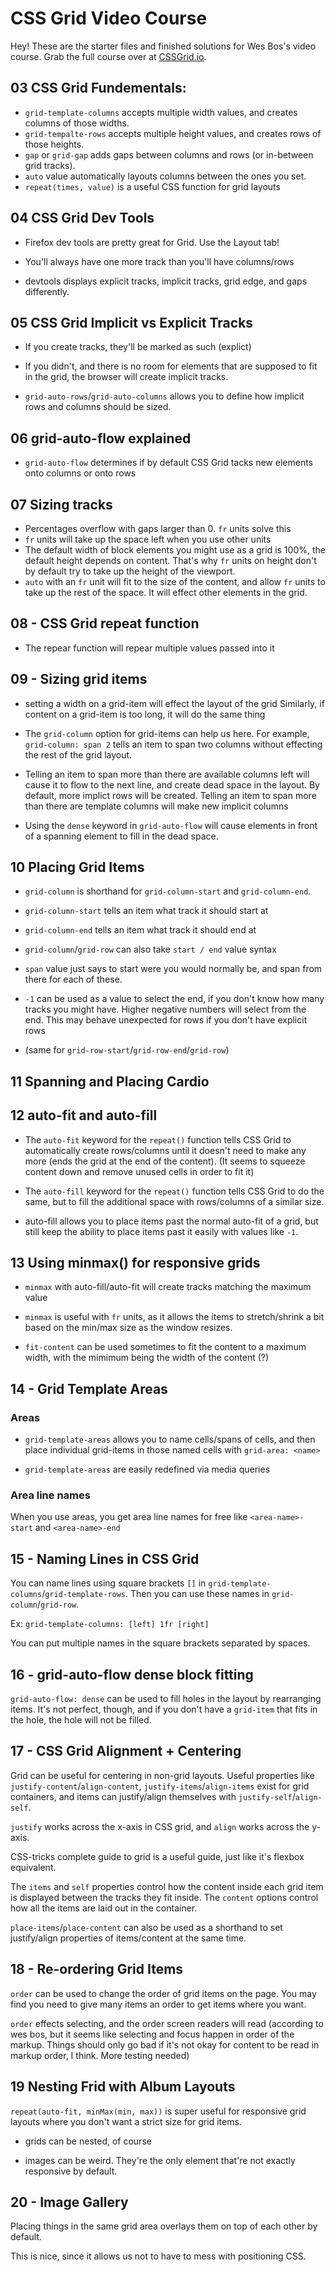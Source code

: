 # CSS Grid Video Course

Hey! These are the starter files and finished solutions for Wes Bos's video course. Grab the full course over at [CSSGrid.io](https://CSSGrid.io).

## 03 CSS Grid Fundementals:

- `grid-template-columns` accepts multiple width values, and creates columns of those widths.
- `grid-tempalte-rows` accepts multiple height values, and creates rows of those heights.
- `gap` or `grid-gap` adds gaps between columns and rows (or in-between grid tracks).
- `auto` value automatically layouts columns between the ones you set.
- `repeat(times, value)` is a useful CSS function for grid layouts

## 04 CSS Grid Dev Tools

- Firefox dev tools are pretty great for Grid. Use the Layout tab!

- You'll always have one more track than you'll have columns/rows

- devtools displays explicit tracks, implicit tracks, grid edge, and gaps differently.

## 05 CSS Grid Implicit vs Explicit Tracks

- If you create tracks, they'll be marked as such (explict)

- If you didn't, and there is no room for elements that are supposed to fit in the grid, the browser will create implicit tracks.

- `grid-auto-rows`/`grid-auto-columns` allows you to define how implicit rows and columns should be sized.

## 06 grid-auto-flow explained

- `grid-auto-flow` determines if by default CSS Grid tacks new elements onto columns or onto rows

## 07 Sizing tracks

- Percentages overflow with gaps larger than 0. `fr` units solve this
- `fr` units will take up the space left when you use other units
- The default width of block elements you might use as a grid is 100%, the default height depends on content. That's why `fr` units on height don't by default try to take up the height of the viewport.
- `auto` with an `fr` unit will fit to the size of the content, and allow `fr` units to take up the rest of the space. It will effect other elements in the grid.

## 08 - CSS Grid repeat function

- The repear function will repear multiple values passed into it

## 09 - Sizing grid items

- setting a width on a grid-item will effect the layout of the grid Similarly, if content on a grid-item is too long, it will do the same thing

- The `grid-column` option for grid-items can help us here. For example, `grid-column: span 2` tells an item to span two columns without effecting the rest of the grid layout.

- Telling an item to span more than there are available columns left will cause it to flow to the next line, and create dead space in the layout. By default, more implict rows will be created. Telling an item to span more than there are template columns will make new implicit columns

- Using the `dense` keyword in `grid-auto-flow` will cause elements in front of a spanning element to fill in the dead space.

## 10 Placing Grid Items

- `grid-column` is shorthand for `grid-column-start` and `grid-column-end`.

- `grid-column-start` tells an item what track it should start at
- `grid-column-end` tells an item what track it should end at
- `grid-column`/`grid-row` can also take `start / end` value syntax
- `span` value just says to start were you would normally be, and span from there for each of these.
- `-1` can be used as a value to select the end, if you don't know how many tracks you might have. Higher negative numbers will select from the end. This may behave unexpected for rows if you don't have explicit rows
- (same for `grid-row-start`/`grid-row-end`/`grid-row`)

## 11 Spanning and Placing Cardio

## 12 auto-fit and auto-fill

- The `auto-fit` keyword for the `repeat()` function tells CSS Grid to automatically create rows/columns until it doesn't need to make any more (ends the grid at the end of the content).
  (It seems to squeeze content down and remove unused cells in order to fit it)
- The `auto-fill` keyword for the `repeat()` function tells CSS Grid to do the same, but to fill the additional space with rows/columns of a similar size.

- auto-fill allows you to place items past the normal auto-fit of a grid, but still keep the ability to place items past it easily with values like `-1`.

## 13 Using minmax() for responsive grids

- `minmax` with auto-fill/auto-fit will create tracks matching the maximum value

- `minmax` is useful with `fr` units, as it allows the items to stretch/shrink a bit based on the min/max size as the window resizes.

- `fit-content` can be used sometimes to fit the content to a maximum width, with the mimimum being the width of the content (?)

## 14 - Grid Template Areas

### Areas

- `grid-template-areas` allows you to name cells/spans of cells, and then place individual grid-items in those named cells with `grid-area: <name>`

- `grid-template-areas` are easily redefined via media queries

### Area line names

When you use areas, you get area line names for free like `<area-name>-start` and `<area-name>-end`

## 15 - Naming Lines in CSS Grid

You can name lines using square brackets `[]` in `grid-template-columns`/`grid-template-rows`. Then you can use these names in `grid-column`/`grid-row`.

Ex: `grid-template-columns: [left] 1fr [right]`

You can put multiple names in the square brackets separated by spaces.

## 16 - grid-auto-flow dense block fitting

`grid-auto-flow: dense` can be used to fill holes in the layout by rearranging items. It's not perfect, though, and if you don't have a `grid-item` that fits in the hole, the hole will not be filled.

## 17 - CSS Grid Alignment + Centering

Grid can be useful for centering in non-grid layouts. Useful properties like `justify-content`/`align-content`, `justify-items`/`align-items` exist for grid containers, and items can justify/align themselves with `justify-self`/`align-self`.

`justify` works across the x-axis in CSS grid, and `align` works across the y-axis.

CSS-tricks complete guide to grid is a useful guide, just like it's flexbox equivalent.

The `items` and `self` properties control how the content inside each grid item is displayed between the tracks they fit inside. The `content` options control how all the items are laid out in the container.

`place-items`/`place-content` can also be used as a shorthand to set justify/align properties of items/content at the same time.

## 18 - Re-ordering Grid Items

`order` can be used to change the order of grid items on the page. You may find you need to give many items an order to get items where you want.

`order` effects selecting, and the order screen readers will read (according to wes bos, but it seems like selecting and focus happen in order of the markup. Things should only go bad if it's not okay for content to be read in markup order, I think. More testing needed)

## 19 Nesting Frid with Album Layouts

`repeat(auto-fit, minMax(min, max))` is super useful for responsive grid layouts where you don't want a strict size for grid items.

- grids can be nested, of course

- images can be weird. They're the only element that're not exactly responsive by default.

## 20 - Image Gallery

Placing things in the same grid area overlays them on top of each other by default.

This is nice, since it allows us not to have to mess with positioning CSS.
